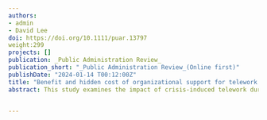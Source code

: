 ```yaml
---
authors:
- admin
- David Lee
doi: https://doi.org/10.1111/puar.13797
weight:299 
projects: []
publication: _Public Administration Review_
publication_short: "_Public Administration Review_(Online first)"
publishDate: "2024-01-14 T00:12:00Z"
title: "Benefit and hidden cost of organizational support for telework amid the COVID-19 pandemic on public employees’ job satisfaction and retention intention Boundary"
abstract: This study examines the impact of crisis-induced telework during the COVID-19 pandemic 2020 on public sector employees’ job satisfaction (JS) and retention intention (RI). Analyses of the 2020 Federal Employee Viewpoint Survey data reveal a negative association between the amount of COVID-induced telework and the federal employees’ JS and RI. However, this negative effect is mitigated by offering adequate organizational telework support for mandatory telework during the COVID peak and subsequently decreasing the amount of telework after the peak. Nevertheless, the findings also indicate that solid organizational support for teleworkers during the pandemic’s peak can ironically discourage them from returning to the regular work setting even when it is safe, potentially compromising organizational performance—a hidden cost of the organizational support. Still, this hidden cost does not appear to be significant enough to warrant revisions in the level of crisis-specific organizational support.


---
```

